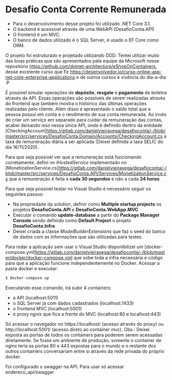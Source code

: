 # Desafio Conta Corrente Remunerada

  - Para o desenvolvimento desse projeto foi utilizado .NET Core 3.1.
  - O backend é acessível através de uma WebAPI (DesafioConta.API)
  - O frontend é um MVC.
  - O banco de dados utilizado é o SQL Server, é usado o EF Core como ORM.

O projeto foi estruturado e projetado utilizando DDD. Tentei utilizar muito das boas práticas que são apresentados pela equipe da Microsoft nesse repositório https://github.com/dotnet-architecture/eShopOnContainers, desse excelente curso que fiz https://desenvolvedor.io/curso-online-asp-net-core-enterprise-applications e de outros cursos e vivência do dia-a-dia :P

É possível simular operações de **depósito**, **resgate** e **pagamento** de boletos através da API.
Essas operações são possíveis de serem realizadas através do frontend que também mostra o histórico das últimas operações realizadas pelo cliente. Além disso é apresentado o saldo total que a pessoa possui em conta e o rendimento de sua conta remunerada. Ao invés de criar um serviço em separado para cuidar da remuneração das contas, acabei deixando isso nessa única API, onde é definido dentro da entidade [CheckingAccount]https://gitlab.com/danielvieiravega/desafioconta/-/blob/master/src/services/DesafioConta.Domain/Accounts/CheckingAccount.cs a taxa de remuneração diária a ser aplicada (Deixei definida a taxa SELIC do dia 16/11/2020).

Para que seja possível ver que a remuneração está funcionando corretamente, defini no *IHostedService* implementado no [MonetizationService.cs]https://gitlab.com/danielvieiravega/desafioconta/-/blob/master/src/services/DesafioConta.API/Services/MonetizationService.cs que a remuneração é feita a **cada 30 segundos** e não a cada **24 horas**.

Para que seja possível testar no Visual Studio é necessário seguir os seguintes passos:
  - Na propriedade da solution, definir como **Multiple startup projects** os projetos **DesafioConta.API** e **DesafioConta.WebApp.MVC**
  - Executar o comando **update-database** a partir do **Package Manager Console** sendo definido como **Default Project** o projeto **DesafioConta.Infra**
  - Deixei criada a classe *ModelBuilderExtensions* que faz o seed do banco de dados com as informações que são utilizadas para testes. 

Para rodar a aplicação sem usar o Visual Studio disponibilizei um [docker-compose.yml]https://gitlab.com/danielvieiravega/desafioconta/-/blob/master/docker/docker-compose.yml  que sobe toda a infra necessária e código para que a aplicação funcione independentemente no Docker.
Acessar a pasta docker e executar:
```sh
$ docker-compose up
```
Executando esse comando, irá subir 4 containers:
  - a API (localhost:5011)
  - o SQL Server já com dados cadastrados  (localhost:1433)
  - o frontend MVC (localhost:5001)
  - e proxy ngnix que fica a frente do MVC (localhost:80 e localhost:443)

Só acessar o navegador no https://localhost/ (acesso através do proxy) ou http://localhost:5001/ (acesso direto ao container mvc). Obs.: Deixei exposta as portas de todos os containers para poderem serem acessadas diretamente. Se fosse um ambiente de produção, somente o container de nginx teria as portas 80 e 443 expostas para o mundo e o restante dos outros containers conversariam entre si através da rede privada do próprio docker.

Foi configurado o swagger na API. Para usar só acessar endereco_api/swagger